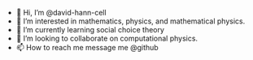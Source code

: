 - 👋 Hi, I’m @david-hann-cell
- 👀 I’m interested in mathematics, physics, and mathematical physics.
- 🌱 I’m currently learning social choice theory
- 💞️ I’m looking to collaborate on computational physics.
- 📫 How to reach me message me @github

<!---
david-hann-cell/david-hann-cell is a ✨ special ✨ repository because its `README.md` (this file) appears on your GitHub profile.
You can click the Preview link to take a look at your changes.
--->
